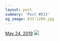 ```yaml
---
layout: post
summary: 'Post #833'
og_image: 833-1280.jpg
---
```


<p>
  <time>
    <a href="/833">May 24, 2019</a>
  </time>
  <a href="/833">
    <img src="{{ site.assets_url }}/833-640.jpg" srcset="{{ site.assets_url }}/833-320.jpg 320w, {{ site.assets_url }}/833-640.jpg 640w, {{ site.assets_url }}/833-960.jpg 960w, {{ site.assets_url }}/833-1280.jpg 1280w" sizes="(min-width: 700px) 50vw, calc(100vw - 2rem)" />
  </a>
</p>
